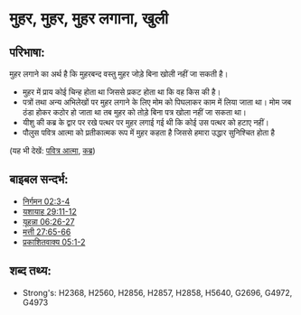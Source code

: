# मुहर, मुहर, मुहर लगाना, खुली #

## परिभाषा: ##

मुहर लगाने का अर्थ है कि मुहरबन्द वस्तु मुहर जोड़े बिना खोली नहीं जा सकती है।

* मुहर में प्राय कोई चिन्ह होता था जिससे प्रकट होता था कि वह किस की है। 
* पत्रों तथा अन्य अभिलेखों पर मुहर लगाने के लिए मोम को पिघलाकर काम में लिया जाता था।  मोम जब ठंडा होकर कठोर हो जाता था तब मुहर को तोड़े बिना पत्र खोला नहीं जा सकता था।
* यीशु की कब्र के द्वार पर रखे पत्थर पर मुहर लगाई गई थी कि कोई उस पत्थर को हटाए नहीं।
* पौलुस पवित्र आत्मा को प्रतीकात्मक रूप में मुहर कहता है जिससे हमारा उद्धार सुनिश्चित होता है

(यह भी देखें: [पवित्र आत्मा](../kt/holyspirit.md), [कब्र](../other/tomb.md))

## बाइबल सन्दर्भ: ##

* [निर्गमन 02:3-4](rc://hi/tn/help/exo/02/03)
* [यशायाह 29:11-12](rc://hi/tn/help/isa/29/11)
* [यूहन्ना 06:26-27](rc://hi/tn/help/jhn/06/26)
* [मत्ती 27:65-66](rc://hi/tn/help/mat/27/65)
* [प्रकाशितवाक्य 05:1-2](rc://hi/tn/help/rev/05/01)

## शब्द तथ्य: ##

* Strong's: H2368, H2560, H2856, H2857, H2858, H5640, G2696, G4972, G4973
